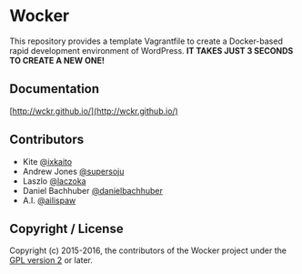 # Wocker

This repository provides a template Vagrantfile to create a Docker-based rapid development environment of WordPress. __IT TAKES JUST 3 SECONDS TO CREATE A NEW ONE!__

## Documentation

[http://wckr.github.io/](http://wckr.github.io/)

## Contributors

- Kite [@ixkaito](https://github.com/ixkaito)
- Andrew Jones [@supersoju](https://github.com/supersoju)
- Laszlo [@laczoka](https://github.com/laczoka)
- Daniel Bachhuber [@danielbachhuber](https://github.com/danielbachhuber)
- A.I. [@ailispaw](https://github.com/ailispaw)

## Copyright / License

Copyright (c) 2015-2016, the contributors of the Wocker project under the [GPL version 2](https://github.com/wckr/wocker/blob/master/LICENSE) or later.
